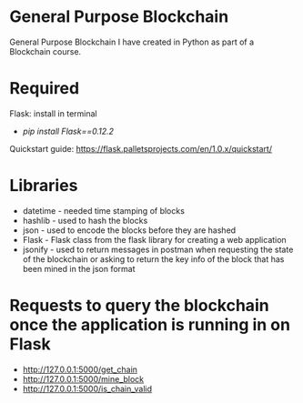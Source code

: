 # General Purpose Blockchain
General Purpose Blockchain I have created in Python as part of a Blockchain course. 

# Required
Flask: install in terminal 
- *pip install Flask==0.12.2*

Quickstart guide: https://flask.palletsprojects.com/en/1.0.x/quickstart/

# Libraries
- datetime - needed time stamping of blocks
- hashlib - used to hash the blocks
- json - used to encode the blocks before they are hashed
- Flask - Flask class from the flask library for creating a web application 
- jsonify - used to return messages in postman when requesting the state of the blockchain or asking to return the key info of the block that has been mined in the json format

# Requests to query the blockchain once the application is running in on Flask
- http://127.0.0.1:5000/get_chain
- http://127.0.0.1:5000/mine_block
- http://127.0.0.1:5000/is_chain_valid 
